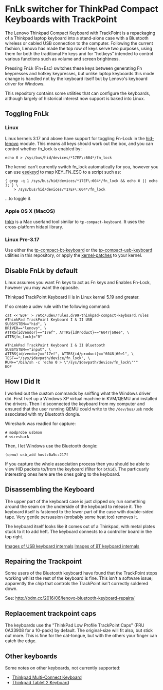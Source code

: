 FnLk switcher for ThinkPad Compact Keyboards with TrackPoint
============================================================

The Lenovo Thinkpad Compact Keyboard with TrackPoint is a repackaging
of a Thinkpad laptop keyboard into a stand-alone case with a Bluetooth
wireless or cabled USB connection to the computer. Following the
current fashion, Lenovo has made the top row of keys serve two
purposes, using them for both the traditional Fn keys and for
"hotkeys" intended to control various functions such as volume and
screen brightness.

Pressing FnLk (Fn+Esc) switches these keys between generating Fn
keypresses and hotkey keypresses, but unlike laptop keyboards this mode change
is handled not by the keyboard itself but by Lenovo's keyboard driver for
Windows.

This repository contains some utilities that can configure the keyboards,
although largely of historical interest now support is baked into Linux.

Toggling FnLk
-------------

### Linux

Linux kernels 3.17 and above have support for toggling Fn-Lock in the
[hid-lenovo](https://elixir.bootlin.com/linux/latest/source/drivers/hid/hid-lenovo.c)
module. This means all keys should work out the box, and you can control
whether fn_lock is enabled by:

    echo 0 > /sys/bus/hid/devices/*17EF\:604*/fn_lock 

The kernel can't currently switch fn_lock automatically for you, however you
can use [esekeyd](https://sites.google.com/site/blabdupp/esekeyd) to map
KEY_FN_ESC to a script such as:

    { grep -q 1 /sys/bus/hid/devices/*17EF\:604*/fn_lock && echo 0 || echo 1; } \
        > /sys/bus/hid/devices/*17EF\:604*/fn_lock

...to toggle it.

### Apple OS X (MacOS)

[tpkb](https://github.com/unknownzerx/tpkb) is a Mac userland tool
similar to ``tp-compact-keyboard``. It uses the cross-platform hidapi
library.

### Linux Pre-3.17

Use either the [tp-compact-bt-keyboard](tp-compact-bt-keyboard/) or the
[tp-compact-usb-keyboard](tp-compact-usb-keyboard/) utilities in this
repository, or apply the [kernel-patches](kernel-patch/) to your kernel.

Disable FnLk by default
-----------------------

Linux assumes you want Fn keys to act as Fn keys and Enables Fn-Lock, however
you may want the opposite. 

Thinkpad TrackPoint Keyboard II is in Linux kernel 5.19 and greater. 

If so create a udev rule with the following command:

    cat <<'EOF' > /etc/udev/rules.d/99-thinkpad-compact-keyboard.rules
    #ThinkPad TrackPoint Keyboard I & II USB
    SUBSYSTEM=="hid", \
    DRIVER=="lenovo", \
    ATTRS{idVendor}=="17ef", ATTRS{idProduct}=="6047|60ee", \
    ATTR{fn_lock}="0"

    #ThinkPad TrackPoint Keyboard I & II Bluetooth
    SUBSYSTEM=="input", \
    ATTRS{id/vendor}=="17ef", ATTRS{id/product}=="6048|60e1", \
    TEST=="/sys/$devpath/device/fn_lock", \
    RUN+="/bin/sh -c 'echo 0 > \"/sys/$devpath/device/fn_lock\"'"
    EOF

How I Did It
------------

I worked out the custom commands by sniffing what the Windows driver did.
First I set up a Windows XP virtual machine in KVM/QEMU and installed the drivers. Then I
disconnected the keyboard from my computer and ensured that the user running
QEMU could write to the ``/dev/bus/usb`` node associated with my Bluetooth
dongle.

Wireshark was readied for capture:

    # modprobe usbmon
    # wireshark

Then, I let Windows use the Bluetooth dongle:

    (qemu) usb_add host:0a5c:217f

If you capture the whole association process then you should be able to view
HID packets to/from the keyboard (filter for ``bthid``). The particuarly
interesting ones here are the ones going to the keyboard.

Disassembling the Keyboard
--------------------------

The upper part of the keyboard case is just clipped on; run something
around the seam on the underside of the keyboard to release it. The
keyboard itself is fastened to the lower part of the case with
double-sided tape. Very gentle persuasion (probably some heat too)
removes it.

The keyboard itself looks like it comes out of a Thinkpad, with metal plates stuck
to it to add heft. The keyboard connects to a controller board in the top right.

[Images of USB keyboard internals](tp-compact-usb-keyboard/)
[Images of BT keyboard internals](http://bdm.cc/2016/06/lenovo-bluetooth-keyboard-repairs/)

Repairing the Trackpoint
------------------------

Some users of the Bluetooth keyboard have found that the TrackPoint stops
working whilst the rest of the keyboard is fine. This isn't a software issue;
apparently the chip that controls the TrackPoint isn't correctly soldered down.

See: http://bdm.cc/2016/06/lenovo-bluetooth-keyboard-repairs/

Replacement trackpoint caps
---------------------------

The keyboards use the "ThinkPad Low Profile TrackPoint Caps" (FRU 0A33908 for a 10-pack) by default. The original-size will fit also, but stick out more. This is fine for the cat-tongue, but with the others your finger can catch the edge.

Other keyboards
---------------

Some notes on other keyboards, not currently supported:

* [Thinkpad Multi-Connect Keyboard](tp-multi-connect/)
* [Thinkpad Tablet 2 Keyboard](tp-tablet2/)
